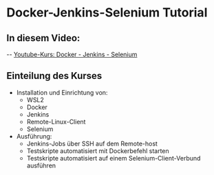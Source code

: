 # Docker-Jenkins-Selenium Tutorial

## In diesem Video:
-- [Youtube-Kurs: Docker - Jenkins - Selenium](https://youtu.be/V5qiY_abz-g)

## Einteilung des Kurses
* Installation und Einrichtung von:
  * WSL2
  * Docker
  * Jenkins
  * Remote-Linux-Client
  * Selenium
* Ausführung:
  * Jenkins-Jobs über SSH auf dem Remote-host
  * Testskripte automatisiert mit Dockerbefehl starten
  * Testskripte automatisiert auf einem Selenium-Client-Verbund ausführen
